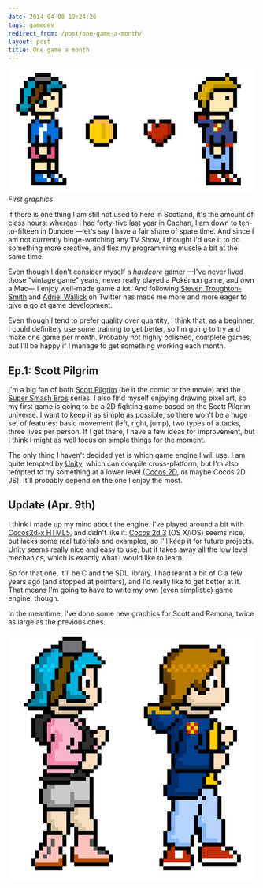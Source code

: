 ```yaml
---
date: 2014-04-08 19:24:26
tags: gamedev
redirect_from: /post/one-game-a-month/
layout: post
title: One game a month
---
```


![scott.jpg][1]  
_First graphics_

if there is one thing I am still not used to here in Scotland, it's the amount of class hours: whereas I had forty-five last year in Cachan, I am down to ten-to-fifteen in Dundee —let's say I have a fair share of spare time. And since I am not currently binge-watching any TV Show, I thought I'd use it to do something more creative, and flex my programming muscle a bit at the same time.



Even though I don't consider myself a _hardcore_ gamer —I've never lived those "vintage game" years, never really played a Pokémon game, and own a Mac— I enjoy well-made game a lot. And following [Steven Troughton-Smith][2] and [Adriel Wallick][3] on Twitter has made me more and more eager to give a go at game development.

Even though I tend to prefer quality over quantity, I think that, as a beginner, I could definitely use some training to get better, so I'm going to try and make one game per month. Probably not highly polished, complete games, but I'll be happy if I manage to get something working each month.

## Ep.1: Scott Pilgrim

I'm a big fan of both [Scott Pilgrim][4] (be it the comic or the movie) and the [Super Smash Bros][5] series. I also find myself enjoying drawing pixel art, so my  first game is going to be a 2D fighting game based on the Scott Pilgrim universe. I want to keep it as simple as possible, so there won't be a huge set of features: basic movement (left, right, jump), two types of attacks, three lives per person. If I get there, I have a few ideas for improvement, but I think I might as well focus on simple things for the moment.

The only thing I haven't decided yet is which game engine I will use. I am quite tempted by [Unity][6], which can compile cross-platform, but I'm also tempted to try something at a lower level ([Cocos 2D][7], or maybe Cocos 2D JS). It'll probably depend on the one I enjoy the most.

## Update (Apr. 9th)

I think I made up my mind about the engine. I've played around a bit with [Cocos2d-x HTML5][8], and didn't like it. [Cocos 2d 3][9] (OS X/iOS) seems nice, but lacks some real tutorials and examples, so I'll keep it for future projects. Unity seems really nice and easy to use, but it takes away all the low level mechanics, which is exactly what I would like to learn.

So for that one, it'll be C and the SDL library. I had learnt a bit of C a few years ago (and stopped at pointers), and I'd really like to get better at it. That means I'm going to have to write my own (even simplistic) game engine, though.

In the meantime, I've done some new graphics for Scott and Ramona, twice as large as the previous ones.

![test.jpg][10]


[1]: /static/media/2014/04/img-1396981012267-raw.png
[2]: https://twitter.com/stroughtonsmith
[3]: https://twitter.com/MsMinotaur
[4]: http://en.wikipedia.org/wiki/Scott_Pilgrim
[5]: http://en.wikipedia.org/wiki/Super_Smash_Bros._(series)
[6]: https://unity3d.com
[7]: http://cocos2d.org/index.html
[8]: https://github.com/cocos2d/cocos2d-html5
[9]: http://www.cocos2d-iphone.org
[10]: /static/media/2014/04/img-1397056837700-raw.png